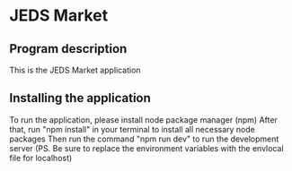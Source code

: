 # JEDS Market

## Program description

<!-- #default-branch-switch -->

This is the JEDS Market application

## Installing the application

To run the application, please install node package manager (npm)
After that, run "npm install" in your terminal to install all necessary node packages
Then run the command "npm run dev" to run the development server
(PS. Be sure to replace the environment variables with the envlocal file for localhost)
